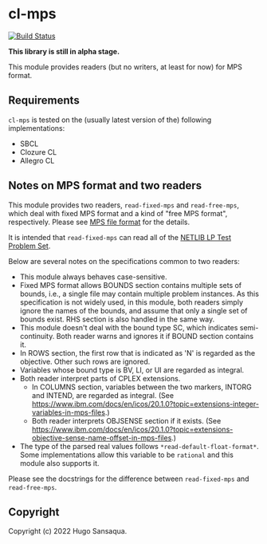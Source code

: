 # cl-mps

[![Build Status](https://github.com/privet-kitty/cl-mps/workflows/CI/badge.svg)](https://github.com/privet-kitty/cl-mps/actions)

**This library is still in alpha stage.**

This module provides readers (but no writers, at least for now) for MPS format.


## Requirements

`cl-mps` is tested on the (usually latest version of the) following implementations:

- SBCL
- Clozure CL
- Allegro CL


## Notes on MPS format and two readers

This module provides two readers, `read-fixed-mps` and `read-free-mps`, which
deal with fixed MPS format and a kind of "free MPS format", respectively. Please
see [MPS file format](http://lpsolve.sourceforge.net/5.0/mps-format.htm) for the
details. 

It is intended that `read-fixed-mps` can read all of the [NETLIB LP Test Problem
Set](https://www.cuter.rl.ac.uk/Problems/netlib.shtml).

Below are several notes on the specifications common to two readers:

- This module always behaves case-sensitive.
- Fixed MPS format allows BOUNDS section contains multiple sets of bounds, i.e.,
  a single file may contain multiple problem instances. As this specification is
  not widely used, in this module, both readers simply ignore the names of the
  bounds, and assume that only a single set of bounds exist. RHS section is also
  handled in the same way.
- This module doesn't deal with the bound type SC, which indicates
  semi-continuity. Both reader warns and ignores it if BOUND section contains
  it.
- In ROWS section, the first row that is indicated as 'N' is regarded as the
  objective. Other such rows are ignored.
- Variables whose bound type is BV, LI, or UI are regarded as integral.
- Both reader interpret parts of CPLEX extensions.
  - In COLUMNS section, variables between the two markers, INTORG and INTEND, are regarded as integral. (See https://www.ibm.com/docs/en/icos/20.1.0?topic=extensions-integer-variables-in-mps-files.)
  - Both reader interprets OBJSENSE section if it exists. (See https://www.ibm.com/docs/en/icos/20.1.0?topic=extensions-objective-sense-name-offset-in-mps-files.)
- The type of the parsed real values follows `*read-default-float-format*`. Some
  implementations allow this variable to be `rational` and this module also
  supports it.

Please see the docstrings for the difference between `read-fixed-mps` and
`read-free-mps`.




## Copyright

Copyright (c) 2022 Hugo Sansaqua.
